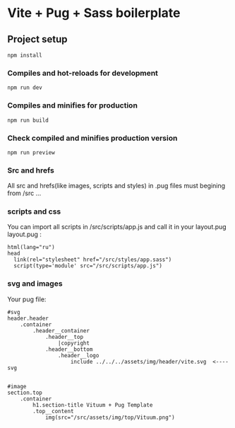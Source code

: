 # Vite + Pug + Sass boilerplate

## Project setup
```
npm install
```

### Compiles and hot-reloads for development
```
npm run dev
```

### Compiles and minifies for production
```
npm run build
```

### Check compiled and minifies production version
```
npm run preview
```

### Src and hrefs
  All src and hrefs(like images, scripts and styles) in .pug files must begining from /src ...

### scripts and css
  You can import all scripts in /src/scripts/app.js and call it in your layout.pug
  layout.pug :
  ```
 html(lang="ru")
  head
    link(rel="stylesheet" href="/src/styles/app.sass")
    script(type='module' src="/src/scripts/app.js")
  ```
### svg and images

Your pug file:
```
#svg
header.header
    .container
        .header__container
            .header__top
                |copyright
            .header__bottom
                .header__logo
                    include ../../../assets/img/header/vite.svg  <----svg 


#image
section.top
    .container
        h1.section-title Vituum + Pug Template
        .top__content
            img(src="/src/assets/img/top/Vituum.png")
```
